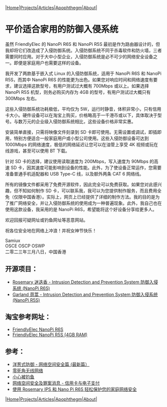 |[Home](/README.md)|[Projects](/projects.md)|[Articles](/articles.md)|[Apophthegm](/apophthegm.md)|[About](/about.md)|

# 平价适合家用的防御入侵系统

虽然 FriendlyElec 的 NanoPi R6S 和 NanoPi R5S 最初是作为路由器设计的，但我却将它们改造成了入侵防御系统。入侵防御系统不同于杀毒软件和防火墙，三者需要同时应用。对于大中小型企业，入侵防御系统是必不可少的网络安全设备之一。即便是家庭用户也需要这样的设备。

我开发了两款基于嵌入式 Linux 的入侵防御系统，适用于 NanoPi R6S 和 NanoPi R5S，而其中 NanoPi R6S 的性能更为出色。如果您对响应时间和网络速度有要求，建议选择这款型号，有用户测试过大概有 700Mbps 或以上。如果选择 NanoPi R5S 机型，则务必购买内存为 4GB 的型号，有用户测试过大概只有 300Mbps 左右。

这些入侵防御系统功耗极低，平均仅为 5W，运行时静音，体积非常小，只有信用卡大小。硬件设备可以在淘宝上购买，价格略高于一千港币或以下，具体取决于型号。与数万元的企业级入侵防御系统相比，这些设备价格非常实惠。

安装简单直接，只需将映像文件刻录到 SD 卡即可使用。无需设置或调试，即插即用，特别方便适合一般家庭用户或小型公司使用。这些入侵防御设备可达到 1000Mbps 的网络速度，极低的网络延迟让您可以在油管上享受 4K 视频或玩在线游戏，甚至可以使用 BT 下载。

针对 SD 卡的选择，建议使用读取速度为 200Mbps，写入速度为 90Mbps 的高速 SD 卡，因其速度可能影响到设备的性能。此外，为了使设备正常运作，您需要准备普通手机适配器和 USB Type-C 线，以及额外两条 CAT 6 网络线。

所有的镜像文件都采用了免费开源软件，因此完全可以免费获取。如果您对此感兴趣，但不知如何制作 SD 卡，可以联系我，我可以为您提供制作服务，而且费用全免（仅限中国香港）。实际上，网页上已经提供了详细的制作方法。我的目的是为了推广网络安全，并让入侵防御系统的使用成为一种普遍现象。此外，我自己也在使用这款设备，我采用的是 NanoPi R6S，希望能将这个好设备分享给更多人。

欢迎回报可疑网址或钓鱼网址等恶意网站。

祝各位安全地在网络上冲浪！并祝女神节快乐！

Samiux  
OSCE  OSCP  OSWP   
二零二三年三月八日，中国香港    

## 开源项目：

- [Rosemary 迷迭香 - Intrusion Detection and Prevention System 防御入侵系统 (NanoPi R6S)](/rosemary.md)  
- [Garland 茼蒿 - Intrusion Detection and Prevention System 防御入侵系统 (NanoPi R5S)](/garland.md)  

## 淘宝参考网址：

- [FriendlyElec NanoPi R6S](https://m.tb.cn/h.UpplqOd?tk=T2SLdRuyGZJ)  
- [FriendlyElec NanoPi R5S (4GB RAM)](https://m.tb.cn/h.UKRJsCx?tk=zLgqdRuBm60)  

## 参考：

- [洋葱式防御 - 网络空间安全篇 (最新篇）](/onion-defense_3.md)  
- [零死角无线网络](/mesh.md)  
- [小心被钓鱼](/phishing.md)  
- [网络空间安全及罪案消息 - 信用卡与电子支付](/e-pay.md)  
- [使用 Rosemary IPS 和 Nano Pi R6S 轻松保护您的家庭网络安全](/rosemary_ips.md)  

|[Home](/README.md)|[Projects](/projects.md)|[Articles](/articles.md)|[Apophthegm](/apophthegm.md)|[About](/about.md)|

